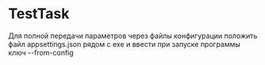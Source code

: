 # TestTask
Для полной передачи параметров через файлы конфигурации положить файл appsettings.json рядом с exe и ввести при запуске программы ключ --from-config
